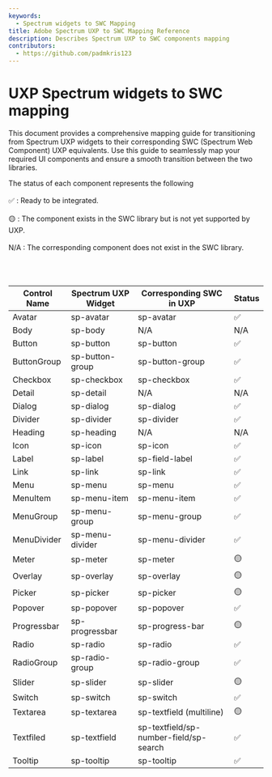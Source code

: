 ```yaml
---
keywords:
  - Spectrum widgets to SWC Mapping
title: Adobe Spectrum UXP to SWC Mapping Reference
description: Describes Spectrum UXP to SWC components mapping 
contributors:
  - https://github.com/padmkris123
---
```


# UXP Spectrum widgets to SWC mapping

This document provides a comprehensive mapping guide for transitioning from Spectrum UXP widgets to their corresponding SWC (Spectrum Web Component) UXP equivalents. Use this guide to seamlessly map your required UI components and ensure a smooth transition between the two libraries.

The status of each component represents the following <br></br>
✅ : Ready to be integrated.<br></br>
🟡  : The component exists in the SWC library but is not yet supported by UXP.<br></br>
N/A : The corresponding component does not exist in the SWC library.<br></br>
<br></br>

| Control Name      | Spectrum UXP Widget    | Corresponding SWC in UXP                        | Status |
|-------------------|------------------------|-------------------------------------------------|--------|
| Avatar            | sp-avatar              | sp-avatar                                       |  ✅
| Body              | sp-body                | N/A                                             |  N/A
| Button            | sp-button              | sp-button                                       |  ✅
| ButtonGroup       | sp-button-group        | sp-button-group                                 |  ✅
| Checkbox          | sp-checkbox            | sp-checkbox                                     |  ✅
| Detail            | sp-detail              | N/A                                             |  N/A
| Dialog            | sp-dialog              | sp-dialog                                       |  ✅
| Divider           | sp-divider             | sp-divider                                      |  ✅
| Heading           | sp-heading             | N/A                                             |  N/A
| Icon              | sp-icon                | sp-icon                                         |  ✅
| Label             | sp-label               | sp-field-label                                  |  ✅
| Link              | sp-link                | sp-link                                         |  ✅
| Menu              | sp-menu                | sp-menu                                         |  ✅
| MenuItem          | sp-menu-item           | sp-menu-item                                    |  ✅
| MenuGroup         | sp-menu-group          | sp-menu-group                                   |  ✅
| MenuDivider       | sp-menu-divider        | sp-menu-divider                                 |  ✅
| Meter             | sp-meter               | sp-meter                                        |  🟡
| Overlay           | sp-overlay             | sp-overlay                                      |  🟡
| Picker            | sp-picker              | sp-picker                                       |  🟡
| Popover&nbsp;     | sp-popover             | sp-popover                                      |  ✅
| Progressbar       | sp-progressbar         | sp-progress-bar                                 |  🟡
| Radio             | sp-radio               | sp-radio                                        |  ✅
| RadioGroup        | sp-radio-group         | sp-radio-group                                  |  ✅
| Slider            | sp-slider              | sp-slider                                       |  🟡
| Switch            | sp-switch              | sp-switch                                       |  ✅
| Textarea          | sp-textarea            | sp-textfield (multiline)                        |  🟡
| Textfiled         | sp-textfield           | sp-textfield/sp-number-field/sp-search          |  ✅
| Tooltip           | sp-tooltip             | sp-tooltip                                      |  ✅
